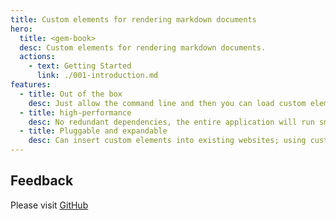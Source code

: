 ```yaml
---
title: Custom elements for rendering markdown documents
hero:
  title: <gem-book>
  desc: Custom elements for rendering markdown documents.
  actions:
    - text: Getting Started
      link: ./001-introduction.md
features:
  - title: Out of the box
    desc: Just allow the command line and then you can load custom elements in your website, so that all attention can be paid to document writing
  - title: high-performance
    desc: No redundant dependencies, the entire application will run smoothly with streamlined code
  - title: Pluggable and expandable
    desc: Can insert custom elements into existing websites; using custom elements can also customize display documents very conveniently
---
```


## Feedback

Please visit [GitHub](https://github.com/mantou132/gem-book)
